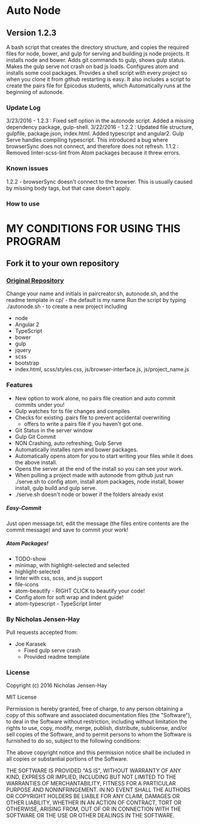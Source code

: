 # Auto Node
## Version 1.2.3

A bash script that creates the directory structure, and copies the required files for node, bower, and gulp for serving and building js node projects. It installs node and bower. Adds git commands to gulp, shows gulp status. Makes the gulp serve not crash on bad js loads. Configures atom and installs some cool packages. Provides a shell script with every project so when you clone it from github restarting is easy.
It also includes a script to create the pairs file for Epicodus students, which Automatically runs at the beginning of autonode.

### Update Log
3/23/2016 - 1.2.3 : Fixed self option in the autonode script. Added a missing dependency package, gulp-shell.
3/22/2016 - 1.2.2 : Updated file structure, gulpfile, package.json, index.html. Added typescript and angular2. Gulp Serve handles compiling typescript. This introduced a bug where browserSync does not connect, and therefore does not refresh.
1.1.2 : Removed linter-scss-lint from Atom packages because it threw errors.

### Known issues

1.2.2 - browserSync doesn't connect to the browser. This is usually caused by missing body tags, but that case doesn't apply.

### How to use

# MY CONDITIONS FOR USING THIS PROGRAM
## Fork it to your own repository
### [Original Repository](http://github.com/hreacon/autonode)
Change your name and initials in paircreator.sh, autonode.sh, and the readme template in cp/ - the default is my name
Run the script by typing
    ./autonode.sh - to create a new project including
* node
* Angular 2
* TypeScript
* bower
* gulp
* jquery
* scss
* bootstrap
* index.html, scss/styles.css, js/browser-interface.js, js/project_name.js

### Features

* New option to work alone, no pairs file creation and auto commit commits under you!
* Gulp watches for ts file changes and compiles
* Checks for existing .pairs file to prevent accidental overwriting
    * offers to write a pairs file if you haven't got one.
* Git Status in the server window
* Gulp Git Commit
* NON Crashing, auto refreshing, Gulp Serve
* Automatically installes npm and bower packages.
* Automatically opens atom for you to start writing your files while it does the above install.
* Opens the server at the end of the install so you can see your work.
* When pulling a project made with autonode from github just run ./serve.sh to config atom, install atom packages, node install, bower install, gulp build and gulp serve.
* ./serve.sh doesn't node or bower if the folders already exist

##### Easy-Commit

Just open message.txt, edit the message (the files entire contents are the commit message) and save to commit your work!

##### Atom Packages!

* TODO-show
* minimap, with highlight-selected and selected
* highlight-selected
* linter with css, scss, and js support
* file-icons
* atom-beautify - RIGHT CLICK to beautify your code!
* Config atom for soft wrap and indent guide!
* atom-typescript - TypeScript linter

### By Nicholas Jensen-Hay

Pull requests accepted from:
* Joe Karasek
  * Fixed gulp serve crash
  * Provided readme template

### License

Copyright (c) 2016 Nicholas Jensen-Hay

MIT License

Permission is hereby granted, free of charge, to any person obtaining a copy of this software and associated documentation files (the "Software"), to deal in the Software without restriction, including without limitation the rights to use, copy, modify, merge, publish, distribute, sublicense, and/or sell copies of the Software, and to permit persons to whom the Software is furnished to do so, subject to the following conditions:

The above copyright notice and this permission notice shall be included in all copies or substantial portions of the Software.

THE SOFTWARE IS PROVIDED "AS IS", WITHOUT WARRANTY OF ANY KIND, EXPRESS OR IMPLIED, INCLUDING BUT NOT LIMITED TO THE WARRANTIES OF MERCHANTABILITY, FITNESS FOR A PARTICULAR PURPOSE AND NONINFRINGEMENT. IN NO EVENT SHALL THE AUTHORS OR COPYRIGHT HOLDERS BE LIABLE FOR ANY CLAIM, DAMAGES OR OTHER LIABILITY, WHETHER IN AN ACTION OF CONTRACT, TORT OR OTHERWISE, ARISING FROM, OUT OF OR IN CONNECTION WITH THE SOFTWARE OR THE USE OR OTHER DEALINGS IN THE SOFTWARE.
